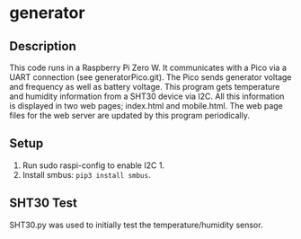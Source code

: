 # generator

## Description
This code runs in a Raspberry Pi Zero W. It communicates with a Pico via a
UART connection (see generatorPico.git). The Pico sends generator voltage
and frequency as well as battery voltage. This program gets temperature and
humidity information from a SHT30 device via I2C. All this information is
displayed in two web pages; index.html and mobile.html. The web page files
for the web server are updated by this program periodically.

## Setup
1. Run sudo raspi-config to enable I2C 1.
2. Install smbus: `pip3 install smbus`.

## SHT30 Test
SHT30.py was used to initially test the temperature/humidity sensor.

